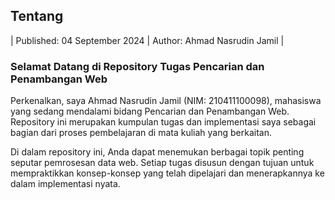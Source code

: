 ## Tentang

| Published: 04 September 2024 | Author: Ahmad Nasrudin Jamil |

### Selamat Datang di Repository Tugas Pencarian dan Penambangan Web

Perkenalkan, saya Ahmad Nasrudin Jamil (NIM: 210411100098), mahasiswa yang sedang mendalami bidang Pencarian dan Penambangan Web. Repository ini merupakan kumpulan tugas dan implementasi saya sebagai bagian dari proses pembelajaran di mata kuliah yang berkaitan.

Di dalam repository ini, Anda dapat menemukan berbagai topik penting seputar pemrosesan data web. Setiap tugas disusun dengan tujuan untuk mempraktikkan konsep-konsep yang telah dipelajari dan menerapkannya ke dalam implementasi nyata.

